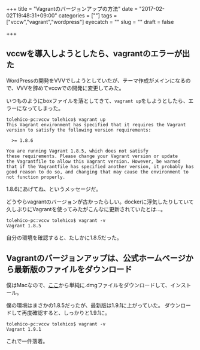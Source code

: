 +++
title = "Vagrantのバージョンアップの方法"
date = "2017-02-02T19:48:31+09:00"
categories = [""]
tags = ["vccw","vagrant","wordpress"]
eyecatch = ""
slug = ""
draft = false

+++


## vccwを導入しようとしたら、vagrantのエラーが出た
WordPressの開発をVVVでしようとしていたが、テーマ作成がメインになるので、VVVを辞めてvccwでの開発に変更してみた。

いつものようにboxファイルを落としてきて、``vagrant up``をしようとしたら、エラーになってしまった。

```terminal
tolehico-pc:vccw tolehico$ vagrant up
This Vagrant environment has specified that it requires the Vagrant
version to satisfy the following version requirements:

  >= 1.8.6

You are running Vagrant 1.8.5, which does not satisfy
these requirements. Please change your Vagrant version or update
the Vagrantfile to allow this Vagrant version. However, be warned
that if the Vagrantfile has specified another version, it probably has
good reason to do so, and changing that may cause the environment to
not function properly.
```

1.8.6にあげてね、というメッセージだ。

どうやらvagrantのバージョンが古かったらしい。dockerに浮気したりしていて久しぶりにVagrantを使ってみたがこんなに更新されていたとは…。

```terminal
tolehico-pc:vccw tolehico$ vagrant -v
Vagrant 1.8.5
```

自分の環境を確認すると、たしかに1.8.5だった。



## Vagrantのバージョンアップは、公式ホームページから最新版のファイルをダウンロード
僕はMacなので、[ここ](https://www.vagrantup.com/downloads.html)から単純に.dmgファイルをダウンロードして、インストール。

僕の環境はまさかの1.8.5だったが、最新版は1.9.1に上がっていた。
ダウンロードして再度確認すると、しっかりと1.9.1に。

```terminal
tolehico-pc:vccw tolehico$ vagrant -v
Vagrant 1.9.1
```


これで一件落着。



